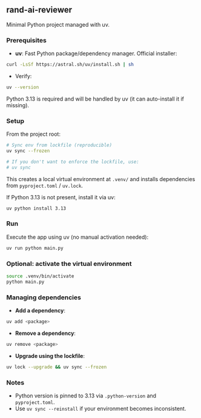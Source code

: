 ## rand-ai-reviewer

Minimal Python project managed with uv.

### Prerequisites

- **uv**: Fast Python package/dependency manager. Official installer:

```bash
curl -LsSf https://astral.sh/uv/install.sh | sh
```

- Verify:

```bash
uv --version
```

Python 3.13 is required and will be handled by uv (it can auto-install it if missing).

### Setup

From the project root:

```bash
# Sync env from lockfile (reproducible)
uv sync --frozen

# If you don't want to enforce the lockfile, use:
# uv sync
```

This creates a local virtual environment at `.venv/` and installs dependencies from `pyproject.toml` / `uv.lock`.

If Python 3.13 is not present, install it via uv:

```bash
uv python install 3.13
```

### Run

Execute the app using uv (no manual activation needed):

```bash
uv run python main.py
```

### Optional: activate the virtual environment

```bash
source .venv/bin/activate
python main.py
```

### Managing dependencies

- **Add a dependency**:

```bash
uv add <package>
```

- **Remove a dependency**:

```bash
uv remove <package>
```

- **Upgrade using the lockfile**:

```bash
uv lock --upgrade && uv sync --frozen
```

### Notes

- Python version is pinned to 3.13 via `.python-version` and `pyproject.toml`.
- Use `uv sync --reinstall` if your environment becomes inconsistent.

